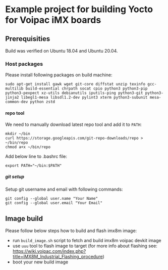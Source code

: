 # Example project for building Yocto for Voipac iMX boards

## Prerequisities
Build was verified on Ubuntu 18.04 and Ubuntu 20.04.

### Host packages
Please install following packages on build machine:

```sudo apt-get install gawk wget git-core diffstat unzip texinfo gcc-multilib build-essential chrpath socat cpio python3 python3-pip python3-pexpect xz-utils debianutils iputils-ping python3-git python3-jinja2 libegl1-mesa libsdl1.2-dev pylint3 xterm python3-subunit mesa-common-dev python zstd```

#### repo tool
We need to manually download latest repo tool and add it to `PATH`:

```
mkdir ~/bin 
curl https://storage.googleapis.com/git-repo-downloads/repo > ~/bin/repo
chmod a+x ~/bin/repo 
```
Add below line to .bashrc file:
```
export PATH="~/bin:$PATH"
```
##### git setup
Setup git username and email with following commands:
```
git config --global user.name "Your Name"
git config --global user.email "Your Email"
```


## Image build
Please follow below steps how to build and flash imx8m image:

- run `build_image.sh` script to fetch and build imx8m voipac devkit image
- use `uuu` tool to flash image to target (for more info about flashing see: https://wiki.voipac.com/index.php?title=iMX8M_Industrial_Flashing_procedure)
- boot your new build image
